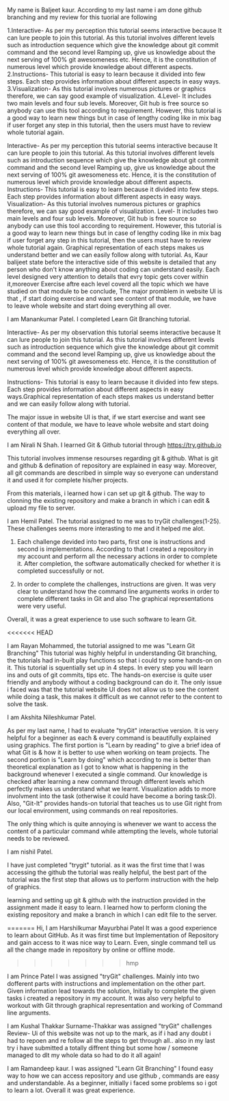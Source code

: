 My name is Baljeet kaur.
According to my last name i am done github branching and my review for this tuorial are following

1.Interactive- As per my perception this tutorial seems interactive because It can lure people to join this  tutorial. As this tutorial involves different levels such as introduction sequence which give the knowledge about git commit command and the second level Ramping up, give us knowledge about the next serving of 100% git awesomeness etc. Hence, it is the constitution of numerous level which provide knowledge about different aspects. 
2.Instructions- This tutorial is easy to learn because it divided into few steps. Each step provides information about different aspects in easy ways. 
3.Visualization- As this tutorial involves numerous pictures or graphics therefore, we can say good example of visualization. 
4.Level- It includes two main levels and four sub levels. Moreover, Git hub is free source so anybody can use this tool according to requirement.
However, this tutorial is a good way to learn new things but in case of lengthy coding like in mix bag if user forget any step in this tutorial, then the users must have to review whole tutorial again. 



Interactive- As per my perception this tutorial seems interactive because It can lure people to join this  tutorial. 
As this tutorial involves different levels such as introduction sequence which give the knowledge about git commit command and
the second level Ramping up, give us knowledge about the next serving of 100% git awesomeness etc. Hence, it is the constitution
of numerous level which provide knowledge about different aspects. 
Instructions- This tutorial is easy to learn because it divided into few steps. Each step provides information about different aspects in easy ways. 
Visualization- As this tutorial involves numerous pictures or graphics therefore, we can say good example of visualization. 
Level- It includes two main levels and four sub levels. Moreover, Git hub is free source so anybody can use this tool according to requirement.
However, this tutorial is a good way to learn new things but in case of lengthy coding like in mix bag if user forget any step in this tutorial,
then the users must have to review whole tutorial again. 
Graphical representation of each steps makes us understand better and we can easily follow along with tutorial.
As, Kaur balijeet state before the interactive side of this website is detailed that any person who don't know anything about coding can understand easily.
Each level designed very attention to details that evry topic gets cover within it,moreover Exercise aftre each level coverd all the topic which we have studied on that module
to be conclude, The major promblem in website UI is that , if start doing exercise and want see content of that module, we have to leave whole website and start doing everything all over. 


I am Manankumar Patel. I completed Learn Git Branching tutorial.

Interactive- As per my observation this tutorial seems interactive because It can lure people to join this tutorial. As this tutorial involves different levels such as introduction sequence which give the knowledge about git commit command and the second level Ramping up, give us knowledge about the next serving of 100% git awesomeness etc. Hence, it is the constitution of numerous level which provide knowledge about different aspects. 

Instructions- This tutorial is easy to learn because it divided into few steps. Each step provides information about different aspects in easy ways.Graphical representation of each steps makes us understand better and we can easily follow along with tutorial. 

The major issue in website UI is that, if we start exercise and want see content of that module, we have to leave whole website and start doing everything all over.


I am Nirali N Shah. I learned Git & Github tutorial through https://try.github.io 

This tutorial involves immense resourses regarding git & github. What is git and github & defination of repository are explained in easy way. Moreover, all git commands are described in simple way so everyone can understand it and used it for complete his/her projects.

From this materials, i learned how i can set up git & github. The way to clonning the existing repository and make a branch in which i can edit & upload my file to server.  

I am Hemil Patel. 
The tutorial assigned to me was to tryGit challenges(1-25). These challenges seems more interasting to me and it helped me alot.

1) Each challenge devided into two parts, first one is instructions and second is implementations. According to that I created a repository in my account and perform all the necessary actions in order to complete it. After completion, the software automatically checked for whether it is completed successfully or not.

2) In order to complete the challenges, instructions are given. It was very clear to understand how the command line arguments works in order to complete different tasks in Git and also The graphical representations were very useful.

Overall, it was a great experience to use such software to learn Git.

<<<<<<< HEAD

I am Rayan Mohammed, the tutorial assigned to me was "Learn Git Branching" This tutorial was highly helpful in understanding Git branching, the tutorials had in-built play functions so that i could try some hands-on on it. This tutorial is squentially set up in 4 steps. In every step you will learn ins and outs of git commits, tips etc. The hands-on exercise is quite user friendly and anybody without a coding background can do it. The only issue i faced was that the tutorial website UI does not allow us to see the content while doing a task, this makes it difficult as we cannot refer to the content to solve the task.

I am Akshita Nileshkumar Patel.

As per my last name, I had to evaluate "tryGit" interactive version. It is very helpful for a beginner as each & every command is beautifully explained using graphics. The first portion is "Learn by reading" to give a brief idea of what Git is & how it is better to use when working on team projects.
The second portion is "Learn by doing" which according to me is better than theoretical explanation as I got to know what is happening in the background whenever I executed a single command. Our knowledge is checked after learning a new command through different levels which perfectly makes us understand what we learnt. Visualization adds to more involvment into the task (otherwise it could have become a boring task:D). Also, "Git-It" provides hands-on tutorial that teaches us to use Git right from our local environment, using commands on real repositories.

The only thing which is quite annoying is whenever we want to access the content of a particular command while attempting the levels, whole tutorial needs to be reviewed.



I am nishil Patel.

I have just completed "trygit" tutorial. as it was the first time that I was accessing the github the tutorial was really helpful, the best part of the tutorial was the first step that allows us to perform instruction with the help of graphics.

learning  and setting up git & github with the instruction provided in the assignment made it easy to learn. I learned how to perform cloning the existing repository and make a branch in which I can edit file to the server.  

=======
Hi, I am Harshilkumar Mayurbhai Patel
It was a good experience to learn about GitHub. As it was first time but Implementation of Repository and gain access to it was nice way to Learn. Even, single command tell us all the change made in repository by online or offline mode.
>>>>>>> hmp

I am Prince Patel
I was assigned "tryGit" challenges. Mainly into two dofferent parts with instructions and implementation on the other part. Given information lead towards the solution, Initially to complete the given tasks i created a repository in my account.
It was also very helpful to workout with Git through graphical representation and working of Command line arguments.

I am Kushal Thakkar
Surname-Thakkar
was assigned "tryGit" challenges
Review- Ui of this website was not up to the mark, as if i had any doubt i had to repoen and re follow all the steps to get through all..
also in my last try i have submitted a totally diffrent thing but some how / someone managed to dlt my whole data so had to do it all again!

I am Ramandeep kaur. I was assigned "Learn Git Branching" I found easy way to how we can access repository and use github , commands are easy and understandable. 
As a beginner, initially i faced some problems so i got to learn a lot. Overall it was great experience.

